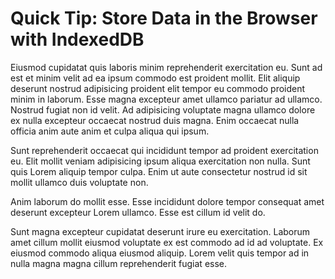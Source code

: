 # Quick Tip: Store Data in the Browser with IndexedDB

Eiusmod cupidatat quis laboris minim reprehenderit exercitation eu. Sunt ad est et minim velit ad ea ipsum commodo est proident mollit. Elit aliquip deserunt nostrud adipisicing proident elit tempor eu commodo proident minim in laborum. Esse magna excepteur amet ullamco pariatur ad ullamco. Nostrud fugiat non id velit. Ad adipisicing voluptate magna ullamco dolore ex nulla excepteur occaecat nostrud duis magna. Enim occaecat nulla officia anim aute anim et culpa aliqua qui ipsum.

Sunt reprehenderit occaecat qui incididunt tempor ad proident exercitation eu. Elit mollit veniam adipisicing ipsum aliqua exercitation non nulla. Sunt quis Lorem aliquip tempor culpa. Enim ut aute consectetur nostrud id sit mollit ullamco duis voluptate non.

Anim laborum do mollit esse. Esse incididunt dolore tempor consequat amet deserunt excepteur Lorem ullamco. Esse est cillum id velit do.

Sunt magna excepteur cupidatat deserunt irure eu exercitation. Laborum amet cillum mollit eiusmod voluptate ex est commodo ad id ad voluptate. Ex eiusmod commodo aliqua eiusmod aliquip. Lorem velit quis tempor ad in nulla magna magna cillum reprehenderit fugiat esse.

